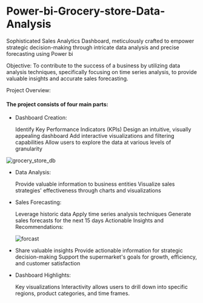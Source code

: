 # Power-bi-Grocery-store-Data-Analysis
Sophisticated Sales Analytics Dashboard, meticulously crafted to empower strategic decision-making through intricate data analysis and precise forecasting using Power bi

Objective:
To contribute to the success of a business by utilizing data analysis techniques, specifically focusing on time series analysis, to provide valuable insights and accurate sales forecasting.

Project Overview:

#### The project consists of four main parts:

- Dashboard Creation:

  Identify Key Performance Indicators (KPIs)
  Design an intuitive, visually appealing dashboard
  Add interactive visualizations and filtering capabilities
  Allow users to explore the data at various levels of granularity

  
![grocery_store_db](https://github.com/akhilkarthik/Power-bi-Grocery-store-Data-Analysis/assets/40953068/5e4d0d82-d25a-43a5-94e6-4e053b70e9a2)


  

- Data Analysis:

  Provide valuable information to business entities
  Visualize sales strategies' effectiveness through charts and visualizations

- Sales Forecasting:

  Leverage historic data
  Apply time series analysis techniques
  Generate sales forecasts for the next 15 days
  Actionable Insights and Recommendations:


  ![forcast](https://github.com/akhilkarthik/Power-bi-Grocery-store-Data-Analysis/assets/40953068/4a98537c-cfb9-4d22-adcf-34cdc693d6ea)


- Share valuable insights
  Provide actionable information for strategic decision-making
  Support the supermarket's goals for growth, efficiency, and customer satisfaction

- Dashboard Highlights:

  Key visualizations 
  Interactivity allows users to drill down into specific regions, product categories, and time frames.



